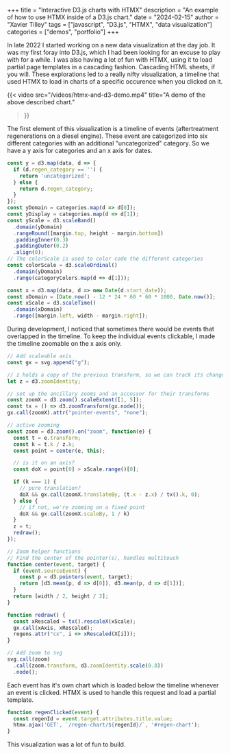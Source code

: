 +++
title = "Interactive D3.js charts with HTMX"
description = "An example of how to use HTMX inside of a D3.js chart."
date = "2024-02-15"
author = "Xavier Tilley"
tags = ["javascript", "D3.js", "HTMX", "data visualization"]
categories = ["demos", "portfolio"]
+++

In late 2022 I started working on a new data visualization at the day job. It was my first foray into D3.js, which I had been looking for an excuse to play with for a while. I was also having a lot of fun with HTMX, using it to load partial page templates in a cascading fashion. Cascading HTML sheets, if you will. These explorations led to a really nifty visualization, a timeline that used HTMX to load in charts of a specific occurence when you clicked on it.

{{< video src="/videos/htmx-and-d3-demo.mp4"
  title="A demo of the above described chart."
>}}

The first element of this visualization is a timeline of events (aftertreatment regenerations on a diesel engine). These event are categorized into six different categories with an additional "uncategorized" category. So we have a y axis for categories and an x axis for dates.

```js
const y = d3.map(data, d => {
  if (d.regen_category == '') {
    return 'uncategorized';
  } else {
    return d.regen_category;
  }
});
const yDomain = categories.map(d => d[0]);
const yDisplay = categories.map(d => d[1]);
const yScale = d3.scaleBand()
  .domain(yDomain)
  .rangeRound([margin.top, height - margin.bottom])
  .paddingInner(0.3)
  .paddingOuter(0.2)
  .align(0);
// The colorScale is used to color code the different categories
const colorScale = d3.scaleOrdinal()
  .domain(yDomain)
  .range(categoryColors.map(d => d[1]));

const x = d3.map(data, d => new Date(d.start_date));
const xDomain = [Date.now() - 12 * 24 * 60 * 60 * 1000, Date.now()];
const xScale = d3.scaleTime()
  .domain(xDomain)
  .range([margin.left, width - margin.right]);
```

During development, I noticed that sometimes there would be events that overlapped in the timeline. To keep the individual events clickable, I made the timeline zoomable on the x axis only.

```js
// Add scaleable axis
const gx = svg.append("g");

// z holds a copy of the previous transform, so we can track its changes
let z = d3.zoomIdentity;

// set up the ancillary zooms and an accossor for their transforms
const zoomX = d3.zoom().scaleExtent([1, 5]);
const tx = () => d3.zoomTransform(gx.node());
gx.call(zoomX).attr("pointer-events", "none");

// active zooming
const zoom = d3.zoom().on("zoom", function(e) {
  const t = e.transform;
  const k = t.k / z.k;
  const point = center(e, this);

  // is it on an axis?
  const doX = point[0] > xScale.range()[0];

  if (k === 1) {
    // pure translation?
    doX && gx.call(zoomX.translateBy, (t.x - z.x) / tx().k, 0);
  } else {
    // if not, we're zooming on a fixed point
    doX && gx.call(zoomX.scaleBy, 1 / k)
  }
  z = t;
  redraw();
});

// Zoom helper functions
// Find the center of the pointer(s), handles multitouch
function center(event, target) {
  if (event.sourceEvent) {
    const p = d3.pointers(event, target);
    return [d3.mean(p, d => d[0]), d3.mean(p, d => d[1])];
  }
  return [width / 2, height / 2];
}

function redraw() {
  const xRescaled = tx().rescaleX(xScale);
  gx.call(xAxis, xRescaled);
  regens.attr("cx", i => xRescaled(X[i]));
}

// Add zoom to svg
svg.call(zoom)
  .call(zoom.transform, d3.zoomIdentity.scale(0.8))
  .node();
```

Each event has it's own chart which is loaded below the timeline whenever an event is clicked. HTMX is used to handle this request and load a partial template.

```js
function regenClicked(event) {
  const regenId = event.target.attributes.title.value;
  htmx.ajax('GET', `/regen-chart/${regenId}/`, '#regen-chart');
}
```

This visualization was a lot of fun to build.
